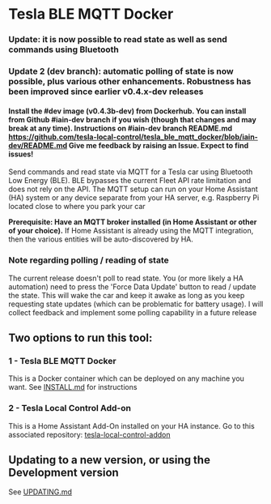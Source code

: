 # Tesla BLE MQTT Docker

### Update: it is now possible to read state as well as send commands using Bluetooth
### Update 2 (dev branch): automatic polling of state is now possible, plus various other enhancements. Robustness has been improved since earlier v0.4.x-dev releases
#### Install the #dev image (v0.4.3b-dev) from Dockerhub. You can install from Github #iain-dev branch if you wish (though that changes and may break at any time). Instructions on #iain-dev branch README.md https://github.com/tesla-local-control/tesla_ble_mqtt_docker/blob/iain-dev/README.md Give me feedback by raising an Issue. Expect to find issues!

Send commands and read state via MQTT for a Tesla car using Bluetooth Low Energy (BLE). BLE bypasses the current Fleet API rate limitation and does not rely on the API.
The MQTT setup can run on your Home Assistant (HA) system or any device separate from your HA server, e.g. Raspberry Pi located close to where you park your car

**Prerequisite: Have an MQTT broker installed (in Home Assistant or other of your choice).**
If Home Assistant is already using the MQTT integration, then the various entities will be auto-discovered by HA.

### Note regarding polling / reading of state
The current release doesn't poll to read state. You (or more likely a HA automation) need to press the 'Force Data Update' button to read / update the state. This will wake the car and keep it awake as long as you keep requesting state updates (which can be problematic for battery usage). I will collect feedback and implement some polling capability in a future release

## Two options to run this tool:

### 1 - Tesla BLE MQTT Docker

This is a Docker container which can be deployed on any machine you want. See [INSTALL.md](https://github.com/tesla-local-control/tesla_ble_mqtt_docker/blob/main/INSTALL.md) for instructions

### 2 - Tesla Local Control Add-on

This is a Home Assistant Add-On installed on your HA instance. Go to this associated repository: [tesla-local-control-addon](https://github.com/tesla-local-control/tesla-local-control-addon)

## Updating to a new version, or using the Development version
See [UPDATING.md](UPDATING.md)
